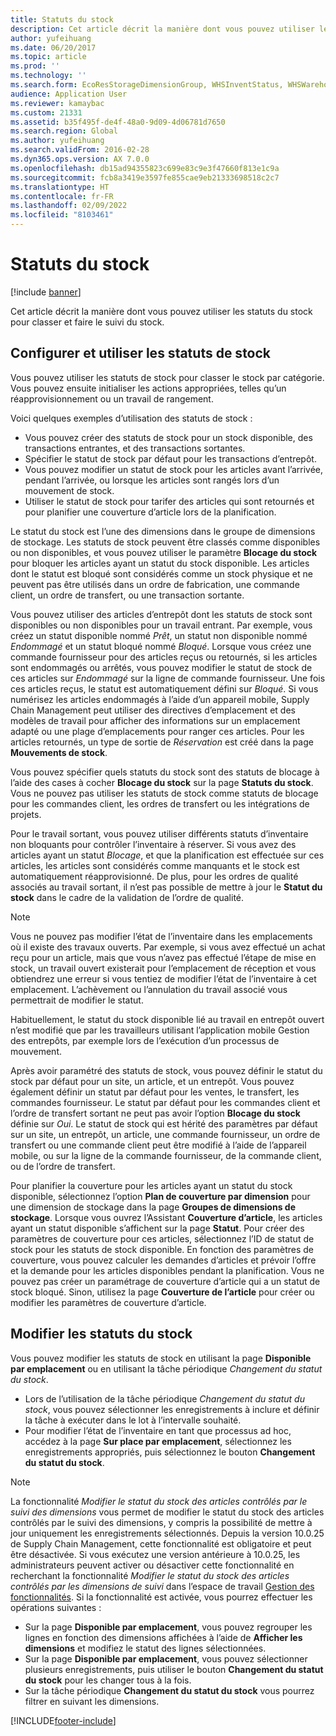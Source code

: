 ```yaml
---
title: Statuts du stock
description: Cet article décrit la manière dont vous pouvez utiliser les statuts du stock pour classer et faire le suivi du stock.
author: yufeihuang
ms.date: 06/20/2017
ms.topic: article
ms.prod: ''
ms.technology: ''
ms.search.form: EcoResStorageDimensionGroup, WHSInventStatus, WHSWarehouseStatusChange
audience: Application User
ms.reviewer: kamaybac
ms.custom: 21331
ms.assetid: b35f495f-de4f-48a0-9d09-4d06781d7650
ms.search.region: Global
ms.author: yufeihuang
ms.search.validFrom: 2016-02-28
ms.dyn365.ops.version: AX 7.0.0
ms.openlocfilehash: db15ad94355823c699e83c9e3f47660f813e1c9a
ms.sourcegitcommit: fcb8a3419e3597fe855cae9eb21333698518c2c7
ms.translationtype: HT
ms.contentlocale: fr-FR
ms.lasthandoff: 02/09/2022
ms.locfileid: "8103461"
---
```

# <a name="inventory-statuses"></a>Statuts du stock

[!include [banner](../includes/banner.md)]

Cet article décrit la manière dont vous pouvez utiliser les statuts du stock pour classer et faire le suivi du stock.

## <a name="set-up-and-use-inventory-statuses"></a>Configurer et utiliser les statuts de stock

Vous pouvez utiliser les statuts de stock pour classer le stock par catégorie. Vous pouvez ensuite initialiser les actions appropriées, telles qu’un réapprovisionnement ou un travail de rangement.

Voici quelques exemples d’utilisation des statuts de stock :

- Vous pouvez créer des statuts de stock pour un stock disponible, des transactions entrantes, et des transactions sortantes.
- Spécifier le statut de stock par défaut pour les transactions d’entrepôt.
- Vous pouvez modifier un statut de stock pour les articles avant l’arrivée, pendant l’arrivée, ou lorsque les articles sont rangés lors d’un mouvement de stock.
- Utiliser le statut de stock pour tarifer des articles qui sont retournés et pour planifier une couverture d’article lors de la planification.

Le statut du stock est l’une des dimensions dans le groupe de dimensions de stockage. Les statuts de stock peuvent être classés comme disponibles ou non disponibles, et vous pouvez utiliser le paramètre **Blocage du stock** pour bloquer les articles ayant un statut du stock disponible. Les articles dont le statut est bloqué sont considérés comme un stock physique et ne peuvent pas être utilisés dans un ordre de fabrication, une commande client, un ordre de transfert, ou une transaction sortante.

Vous pouvez utiliser des articles d’entrepôt dont les statuts de stock sont disponibles ou non disponibles pour un travail entrant. Par exemple, vous créez un statut disponible nommé *Prêt*, un statut non disponible nommé *Endommagé* et un statut bloqué nommé *Bloqué*. Lorsque vous créez une commande fournisseur pour des articles reçus ou retournés, si les articles sont endommagés ou arrêtés, vous pouvez modifier le statut de stock de ces articles sur *Endommagé* sur la ligne de commande fournisseur. Une fois ces articles reçus, le statut est automatiquement défini sur *Bloqué*. Si vous numérisez les articles endommagés à l’aide d’un appareil mobile, Supply Chain Management peut utiliser des directives d’emplacement et des modèles de travail pour afficher des informations sur un emplacement adapté ou une plage d’emplacements pour ranger ces articles. Pour les articles retournés, un type de sortie de *Réservation* est créé dans la page **Mouvements de stock**.

Vous pouvez spécifier quels statuts du stock sont des statuts de blocage à l’aide des cases à cocher **Blocage du stock** sur la page **Statuts du stock**. Vous ne pouvez pas utiliser les statuts de stock comme statuts de blocage pour les commandes client, les ordres de transfert ou les intégrations de projets.

Pour le travail sortant, vous pouvez utiliser différents statuts d’inventaire non bloquants pour contrôler l’inventaire à réserver. Si vous avez des articles ayant un statut *Blocage*, et que la planification est effectuée sur ces articles, les articles sont considérés comme manquants et le stock est automatiquement réapprovisionné. De plus, pour les ordres de qualité associés au travail sortant, il n’est pas possible de mettre à jour le **Statut du stock** dans le cadre de la validation de l’ordre de qualité.

> [!NOTE]
> Vous ne pouvez pas modifier l’état de l’inventaire dans les emplacements où il existe des travaux ouverts. Par exemple, si vous avez effectué un achat reçu pour un article, mais que vous n’avez pas effectué l’étape de mise en stock, un travail ouvert existerait pour l’emplacement de réception et vous obtiendrez une erreur si vous tentiez de modifier l’état de l’inventaire à cet emplacement. L’achèvement ou l’annulation du travail associé vous permettrait de modifier le statut.
>
> Habituellement, le statut du stock disponible lié au travail en entrepôt ouvert n’est modifié que par les travailleurs utilisant l’application mobile Gestion des entrepôts, par exemple lors de l’exécution d’un processus de mouvement.

Après avoir paramétré des statuts de stock, vous pouvez définir le statut du stock par défaut pour un site, un article, et un entrepôt. Vous pouvez également définir un statut par défaut pour les ventes, le transfert, les commandes fournisseur. Le statut par défaut pour les commandes client et l’ordre de transfert sortant ne peut pas avoir l’option **Blocage du stock** définie sur *Oui*. Le statut de stock qui est hérité des paramètres par défaut sur un site, un entrepôt, un article, une commande fournisseur, un ordre de transfert ou une commande client peut être modifié à l’aide de l’appareil mobile, ou sur la ligne de la commande fournisseur, de la commande client, ou de l’ordre de transfert.

Pour planifier la couverture pour les articles ayant un statut du stock disponible, sélectionnez l’option **Plan de couverture par dimension** pour une dimension de stockage dans la page **Groupes de dimensions de stockage**. Lorsque vous ouvrez l’Assistant **Couverture d’article**, les articles ayant un statut disponible s’affichent sur la page **Statut**. Pour créer des paramètres de couverture pour ces articles, sélectionnez l’ID de statut de stock pour les statuts de stock disponible. En fonction des paramètres de couverture, vous pouvez calculer les demandes d’articles et prévoir l’offre et la demande pour les articles disponibles pendant la planification. Vous ne pouvez pas créer un paramétrage de couverture d’article qui a un statut de stock bloqué. Sinon, utilisez la page **Couverture de l’article** pour créer ou modifier les paramètres de couverture d’article.

## <a name="change-inventory-statuses"></a>Modifier les statuts du stock

Vous pouvez modifier les statuts de stock en utilisant la page **Disponible par emplacement** ou en utilisant la tâche périodique *Changement du statut du stock*.

- Lors de l’utilisation de la tâche périodique *Changement du statut du stock*, vous pouvez sélectionner les enregistrements à inclure et définir la tâche à exécuter dans le lot à l’intervalle souhaité.
- Pour modifier l’état de l’inventaire en tant que processus ad hoc, accédez à la page **Sur place par emplacement**, sélectionnez les enregistrements appropriés, puis sélectionnez le bouton **Changement du statut du stock**.

> [!NOTE]
> La fonctionnalité *Modifier le statut du stock des articles contrôlés par le suivi des dimensions* vous permet de modifier le statut du stock des articles contrôlés par le suivi des dimensions, y compris la possibilité de mettre à jour uniquement les enregistrements sélectionnés. Depuis la version 10.0.25 de Supply Chain Management, cette fonctionnalité est obligatoire et peut être désactivée. Si vous exécutez une version antérieure à 10.0.25, les administrateurs peuvent activer ou désactiver cette fonctionnalité en recherchant la fonctionnalité *Modifier le statut du stock des articles contrôlés par les dimensions de suivi* dans l’espace de travail [Gestion des fonctionnalités](../../fin-ops-core/fin-ops/get-started/feature-management/feature-management-overview.md). Si la fonctionnalité est activée, vous pourrez effectuer les opérations suivantes :
>
> - Sur la page **Disponible par emplacement**, vous pouvez regrouper les lignes en fonction des dimensions affichées à l’aide de **Afficher les dimensions** et modifiez le statut des lignes sélectionnées.
> - Sur la page **Disponible par emplacement**, vous pouvez sélectionner plusieurs enregistrements, puis utiliser le bouton **Changement du statut du stock** pour les changer tous à la fois.
> - Sur la tâche périodique **Changement du statut du stock** vous pourrez filtrer en suivant les dimensions.


[!INCLUDE[footer-include](../../includes/footer-banner.md)]
